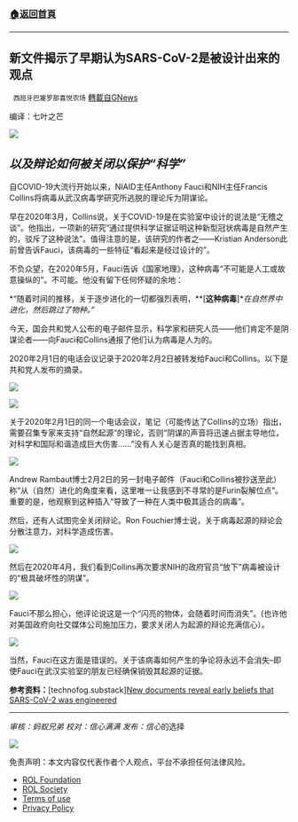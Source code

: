 ###  [:house:返回首頁](https://github.com/ourhimalayas/txt)
---


## 新文件揭示了早期认为SARS-CoV-2是被设计出来的观点
` 西班牙巴塞罗那喜悦农场` [轉載自GNews](https://gnews.org/zh-hans/1861259/)

编译：七叶之芒

![](https://assets.gnews.org/wp-content/uploads/2022/01/image0-5-4.jpg)

## *以及辩论如何被关闭以保护“科学”*

自COVID-19大流行开始以来，NIAID主任Anthony Fauci和NIH主任Francis Collins将病毒从武汉病毒学研究所逃脱的理论斥为阴谋论。

早在2020年3月，Collins说，关于COVID-19是在实验室中设计的说法是“无稽之谈”。他指出，一项新的研究“通过提供科学证据证明这种新型冠状病毒是自然产生的，驳斥了这种说法”。值得注意的是，该研究的作者之——Kristian Anderson此前曾告诉Fauci，该病毒的一些特征“看起来是经过设计的”。

不负众望，在2020年5月，Fauci告诉《国家地理》，这种病毒“不可能是人工或故意操纵的”。不可能。他没有留下任何怀疑的余地：

*“随着时间的推移，关于逐步进化的一切都强烈表明，**[**这种病毒**]**在自然界中进化，然后跳过了物种。”*

今天，国会共和党人公布的电子邮件显示，科学家和研究人员——他们肯定不是阴谋论者——向Fauci和Collins通报了他们认为病毒是人为的。

2020年2月1日的电话会议记录于2020年2月2日被转发给Fauci和Collins。以下是共和党人发布的摘录。

![](https://assets.gnews.org/wp-content/uploads/2022/01/https___bucketeer-e05bbc84-baa3-437e-9518-adb32be77984.s3.amazonaws.com_public_images_9c6a419f-ceae-489b-adca-53ffc6eefc6f_533x511.png)

![](https://assets.gnews.org/wp-content/uploads/2022/01/https___bucketeer-e05bbc84-baa3-437e-9518-adb32be77984.s3.amazonaws.com_public_images_8f7caf45-e5e4-4282-8065-62f167addf55_462x355.png)

关于2020年2月1日的同一个电话会议，笔记（可能传达了Collins的立场）指出，需要召集专家来支持“自然起源”的理论，否则“阴谋的声音将迅速占据主导地位，对科学和国际和谐造成巨大伤害……”没有人关心是否真的能找到真相。

![](https://assets.gnews.org/wp-content/uploads/2022/01/https___bucketeer-e05bbc84-baa3-437e-9518-adb32be77984.s3.amazonaws.com_public_images_52dd42bd-88f1-4434-bce6-32742b45a674_617x482.png)

Andrew Rambaut博士2月2日的另一封电子邮件（Fauci和Collins被抄送至此）称“从（自然）进化的角度来看，这里唯一让我感到不寻常的是Furin裂解位点”。重要的是，他观察到这种插入“导致了一种在人类中极其适合的病毒”。

然后，还有人试图完全关闭辩论。Ron Fouchier博士说，关于病毒起源的辩论会分散注意力，对科学造成伤害。

![](https://assets.gnews.org/wp-content/uploads/2022/01/https___bucketeer-e05bbc84-baa3-437e-9518-adb32be77984.s3.amazonaws.com_public_images_d5780998-87cb-4218-abf6-70eb21dfad74_464x157.png)

然后在2020年4月，我们看到Collins再次要求NIH的政府官员“放下”病毒被设计的“极具破坏性的阴谋”。

![](https://assets.gnews.org/wp-content/uploads/2022/01/https___bucketeer-e05bbc84-baa3-437e-9518-adb32be77984.s3.amazonaws.com_public_images_c4f77502-4d13-4305-9c2f-b8cd6d6042c0_642x648.png)

Fauci不那么担心，他评论说这是一个“闪亮的物体，会随着时间而消失”。(也许他对美国政府向社交媒体公司施加压力，要求关闭人为起源的辩论充满信心）。

![](https://assets.gnews.org/wp-content/uploads/2022/01/https___bucketeer-e05bbc84-baa3-437e-9518-adb32be77984.s3.amazonaws.com_public_images_12d37b31-548f-4541-8522-206bdf321bca_551x291.png)

当然，Fauci在这方面是错误的。关于该病毒如何产生的争论将永远不会消失–即使Fauci在武汉实验室的朋友已经确保销毁其起源的证据。

**参考资料：**[technofog.substack][New documents reveal early beliefs that SARS-CoV-2 was engineered](https://technofog.substack.com/p/new-documents-reveal-early-beliefs)

* * *

*审核：蚂蚁兄弟*
*校对：信心满满*
*发布：信心*的选择

![](https://assets.gnews.org/wp-content/uploads/2022/01/GNEWS_CH.-1-3-1.jpeg)

 

免责声明：本文内容仅代表作者个人观点，平台不承担任何法律风险。

- [ROL Foundation](https://rolfoundation.org/)
- [ROL Society](https://rolsociety.org/)
- [Terms of use](https://gnews.org/terms-of-use-3/)
- [Privacy Policy](https://gnews.org/privacy-policy/)
